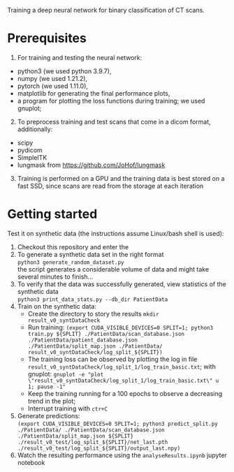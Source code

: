 Training a deep neural network for binary classification of CT scans.

# Prerequisites
1. For training and testing the neural network:
  - python3 (we used python 3.9.7),
  - numpy (we used 1.21.2),
  - pytorch (we used 1.11.0),
  - matplotlib for generating the final performance plots,
  - a program for plotting the loss functions during training; we used gnuplot;
2. To preprocess training and test scans that come in a dicom format, additionally:
  - scipy
  - pydicom
  - SimpleITK
  - lungmask from https://github.com/JoHof/lungmask 
3. Training is performed on a GPU and the training data is best stored on a fast SSD, since scans are read from the storage at each iteration

# Getting started
Test it on synthetic data (the instructions assume Linux/bash shell is used):
1. Checkout this repository and enter the 
1. To generate a synthetic data set in the right format\
`python3 generate_random_dataset.py`\
the script generates a considerable volume of data and might take several minutes to finish...
2. To verify that the data was successfully generated, view statistics of the synthetic data\
`python3 print_data_stats.py --db_dir PatientData`
3. Train on the synthetic data:
   - Create the directory to story the results `mkdir result_v0_syntDataCheck`
   - Run training: `(export CUDA_VISIBLE_DEVICES=0 SPLIT=1; python3 train.py ${SPLIT} ./PatientData/scan_database.json ./PatientData/patient_database.json ./PatientData/split_map.json ./PatientData/ result_v0_syntDataCheck/log_split_${SPLIT})`
   - The training loss can be observed by plotting the log in file `result_v0_syntDataCheck/log_split_1/log_train_basic.txt`;
     with gnuplot: `gnuplot -e "plot \"result_v0_syntDataCheck/log_split_1/log_train_basic.txt\" u 1; pause -1"`
   - Keep the training running for a 100 epochs to observe a decreasing trend in the plot;
   - Interrupt training with `ctr+C`
4. Generate predictions:\
   `(export CUDA_VISIBLE_DEVICES=0 SPLIT=1; python3 predict_split.py ./PatientData/ ./PatientData/scan_database.json ./PatientData/split_map.json ${SPLIT} ./result_v0_test/log_split_${SPLIT}/net_last.pth ./result_v0_test/log_split_${SPLIT}/output_last.npy)`
5. Watch the resulting performance using the `analyseResults.ipynb` jupyter notebook
